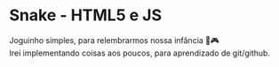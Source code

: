 # Snake - HTML5 e JS 
Joguinho simples, para relembrarmos nossa infância 🐍🎮<br>
Irei implementando coisas aos poucos, para aprendizado de git/github.

